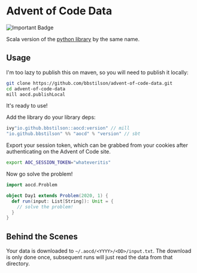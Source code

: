 # Advent of Code Data

![Important Badge][badge]

[badge]: https://cdn.rawgit.com/nikku/works-on-my-machine/v0.2.0/badge.svg

Scala version of the [python library](https://github.com/wimglenn/advent-of-code-data) by the same name.

## Usage

I'm too lazy to publish this on maven, so you will need to publish it locally:

```bash
git clone https://github.com/bbstilson/advent-of-code-data.git
cd advent-of-code-data
mill aocd.publishLocal
```

It's ready to use!

Add the library do your library deps:

```scala
ivy"io.github.bbstilson::aocd:version" // mill
"io.github.bbstilson" %% "aocd" % "version" // sbt
```

Export your session token, which can be grabbed from your cookies after authenticating on the Advent of Code site.

```bash
export AOC_SESSION_TOKEN="whateveritis"
```

Now go solve the problem!

```scala
import aocd.Problem

object Day1 extends Problem(2020, 1) {
  def run(input: List[String]): Unit = {
    // solve the problem!
  }
}
```

## Behind the Scenes

Your data is downloaded to `~/.aocd/<YYYY>/<DD>/input.txt`. The download is only done once, subsequent runs will just read the data from that directory.

